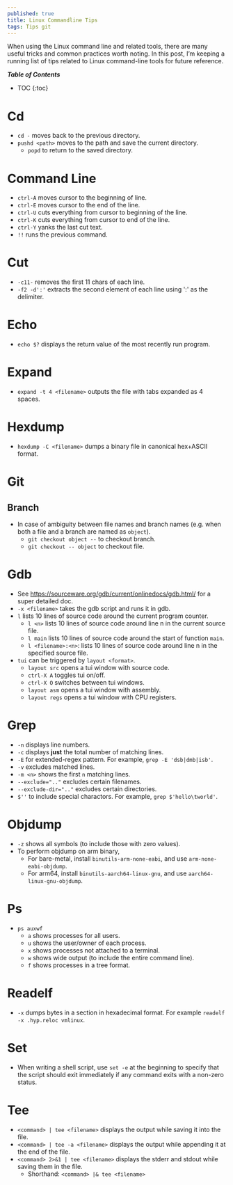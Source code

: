 ```yaml
---
published: true
title: Linux Commandline Tips
tags: Tips git
---
```


When using the Linux command line and related tools, there are many useful tricks and common practices worth noting. In this post, I’m keeping a running list of tips related to Linux command-line tools for future reference.

***Table of Contents***
* TOC
{:toc}

# Cd
* ```cd -``` moves back to the previous directory.
* ```pushd <path>``` moves to the path and save the current directory.
    * ```popd``` to return to the saved directory.

# Command Line
* ```ctrl-A``` moves cursor to the beginning of line.
* ```ctrl-E``` moves cursor to the end of the line.
* ```ctrl-U``` cuts everything from cursor to beginning of the line.
* ```ctrl-K``` cuts everything from cursor to end of the line.
* ```ctrl-Y``` yanks the last cut text.
* ```!!``` runs the previous command.

# Cut
* ```-c11-``` removes the first 11 chars of each line.
* ```-f2 -d':'``` extracts the second element of each line using ':' as the delimiter.

# Echo
* ```echo $?``` displays the return value of the most recently run program.

# Expand
* ```expand -t 4 <filename>``` outputs the file with tabs expanded as 4 spaces.

# Hexdump
* ```hexdump -C <filename>``` dumps a binary file in canonical hex+ASCII format.

# Git
## Branch
* In case of ambiguity between file names and branch names (e.g. when both a file and a branch are named as ```object```).
    * ```git checkout object --``` to checkout branch.
    * ```git checkout -- object``` to checkout file.

# Gdb
* See https://sourceware.org/gdb/current/onlinedocs/gdb.html/ for a super detailed doc.
* ```-x <filename>``` takes the gdb script and runs it in gdb.
* ```l``` lists 10 lines of source code around the current program counter.
    * ```l <n>``` lists 10 lines of source code around line n in the current source file.
    * ```l main``` lists 10 lines of source code around the start of function ```main```.
    * ```l <filename>:<n>```: lists 10 lines of source code around line n in the specified source file.
* ```tui``` can be triggered by ```layout <format>```.
    * ```layout src``` opens a tui window with source code.
    * ```ctrl-X A``` toggles tui on/off.
    * ```ctrl-X O``` switches between tui windows.
    * ```layout asm``` opens a tui window with assembly.
    * ```layout regs``` opens a tui window with CPU registers.


# Grep
* ```-n``` displays line numbers.
* ```-c``` displays **just** the total number of matching lines.
* ```-E``` for extended-regex pattern. For example, ```grep -E 'dsb|dmb|isb'```. 
* ```-v``` excludes matched lines.
* ```-m <n>``` shows the first ```n``` matching lines.  
* ```--exclude=".."``` excludes certain filenames.   
* ```--exclude-dir=".."``` excludes certain directories.
* ```$''``` to include special charactors. For example, ```grep $'hello\tworld'```.

# Objdump
* ```-z``` shows all symbols (to include those with zero values).
* To perform objdump on arm binary, 
    * For bare-metal, install ```binutils-arm-none-eabi```, and use ```arm-none-eabi-objdump```.
    * For arm64, install ```binutils-aarch64-linux-gnu```, and use ```aarch64-linux-gnu-objdump```.

# Ps 
* ```ps auxwf``` 
    * ```a``` shows processes for all users.
    * ```u``` shows the user/owner of each process.
    * ```x``` shows processes not attached to a terminal.
    * ```w``` shows wide output (to include the entire command line).
    * ```f``` shows processes in a tree format.

# Readelf
* ```-x``` dumps bytes in a section in hexadecimal format. For example ```readelf -x .hyp.reloc vmlinux```.

# Set
* When writing a shell script, use ```set -e``` at the beginning to specify that the script should exit immediately if any command exits with a non-zero status.

# Tee
* ```<command> | tee <filename>``` displays the output while saving it into the file. 
* ```<command> | tee -a <filename>``` displays the output while appending it at the end of the file. 
* ```<command> 2>&1 | tee <filename>``` displays the stderr and stdout while saving them in the file.
    * Shorthand: ```<command> |& tee <filename>```